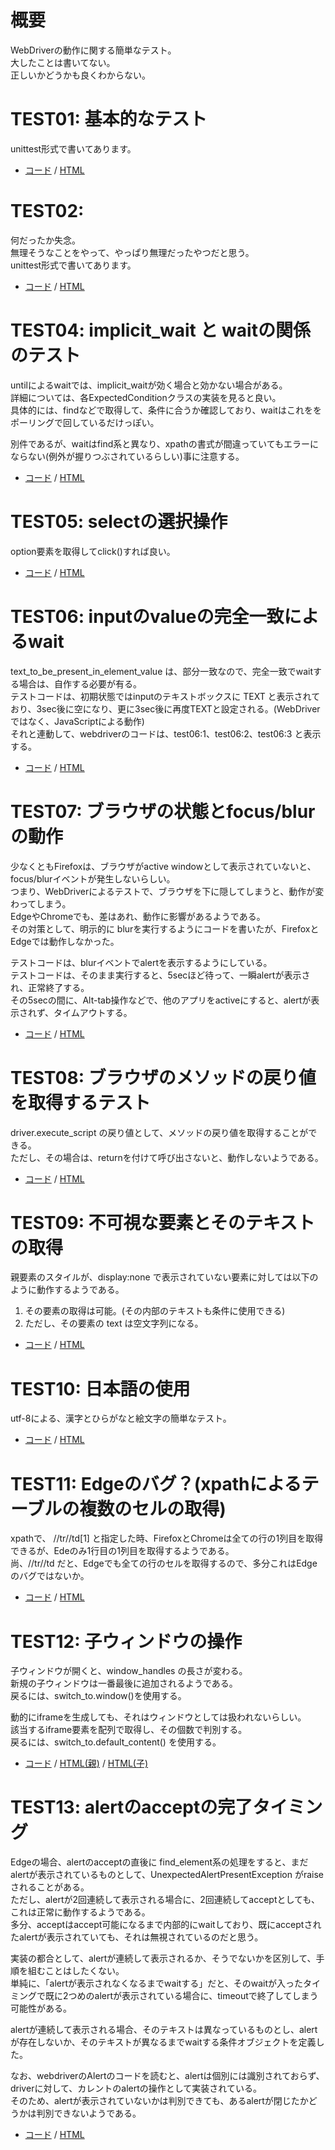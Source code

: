 # 概要
WebDriverの動作に関する簡単なテスト。  
大したことは書いてない。  
正しいかどうかも良くわからない。  

# TEST01: 基本的なテスト
unittest形式で書いてあります。

+ [コード](test01.py) / [HTML](test.html)

# TEST02: 
何だったか失念。  
無理そうなことをやって、やっぱり無理だったやつだと思う。  
unittest形式で書いてあります。  

+ [コード](test02.py) / [HTML](test02.html)



# TEST04: implicit_wait と waitの関係のテスト
untilによるwaitでは、implicit_waitが効く場合と効かない場合がある。  
詳細については、各ExpectedConditionクラスの実装を見ると良い。  
具体的には、findなどで取得して、条件に合うか確認しており、waitはこれををポーリングで回しているだけっぽい。  

別件であるが、waitはfind系と異なり、xpathの書式が間違っていてもエラーにならない(例外が握りつぶされているらしい)事に注意する。  

+ [コード](test04.py) / [HTML](test.html)


# TEST05: selectの選択操作
option要素を取得してclick()すれば良い。

+ [コード](test05.py) / [HTML](test05.html)


# TEST06: inputのvalueの完全一致によるwait
text_to_be_present_in_element_value は、部分一致なので、完全一致でwaitする場合は、自作する必要が有る。  
テストコードは、初期状態ではinputのテキストボックスに TEXT と表示されており、3sec後に空になり、更に3sec後に再度TEXTと設定される。(WebDriverではなく、JavaScriptによる動作)  
それと連動して、webdriverのコードは、test06:1、test06:2、test06:3 と表示する。

+ [コード](test06.py) / [HTML](test06.html)


# TEST07: ブラウザの状態とfocus/blurの動作
少なくともFirefoxは、ブラウザがactive windowとして表示されていないと、focus/blurイベントが発生しないらしい。  
つまり、WebDriverによるテストで、ブラウザを下に隠してしまうと、動作が変わってしまう。  
EdgeやChromeでも、差はあれ、動作に影響があるようである。  
その対策として、明示的に blurを実行するようにコードを書いたが、FirefoxとEdgeでは動作しなかった。  

テストコードは、blurイベントでalertを表示するようにしている。  
テストコードは、そのまま実行すると、5secほど待って、一瞬alertが表示され、正常終了する。  
その5secの間に、Alt-tab操作などで、他のアプリをactiveにすると、alertが表示されず、タイムアウトする。  

+ [コード](test07.py) / [HTML](test07.html)

# TEST08: ブラウザのメソッドの戻り値を取得するテスト
driver.execute_script の戻り値として、メソッドの戻り値を取得することができる。  
ただし、その場合は、returnを付けて呼び出さないと、動作しないようである。  

+ [コード](test08.py) / [HTML](test08.html)


# TEST09: 不可視な要素とそのテキストの取得
親要素のスタイルが、display:none で表示されていない要素に対しては以下のように動作するようである。
1. その要素の取得は可能。(その内部のテキストも条件に使用できる)  
1. ただし、その要素の text は空文字列になる。  

+ [コード](test09.py) / [HTML](test09.html)


# TEST10: 日本語の使用
utf-8による、漢字とひらがなと絵文字の簡単なテスト。  

+ [コード](test10.py) / [HTML](test10.html)


# TEST11: Edgeのバグ？(xpathによるテーブルの複数のセルの取得)
xpathで、 //tr//td[1] と指定した時、FirefoxとChromeは全ての行の1列目を取得できるが、Edeのみ1行目の1列目を取得するようである。  
尚、//tr//td だと、Edgeでも全ての行のセルを取得するので、多分これはEdgeのバグではないか。  


+ [コード](test11.py) / [HTML](test11.html)


# TEST12: 子ウィンドウの操作
子ウィンドウが開くと、window_handles の長さが変わる。  
新規の子ウィンドウは一番最後に追加されるようである。  
戻るには、switch_to.window()を使用する。

動的にiframeを生成しても、それはウィンドウとしては扱われないらしい。  
該当するiframe要素を配列で取得し、その個数で判別する。  
戻るには、switch_to.default_content() を使用する。  


+ [コード](test12.py) / [HTML(親)](test12.html) / [HTML(子)](test12b.html)


# TEST13: alertのacceptの完了タイミング
Edgeの場合、alertのacceptの直後に find_element系の処理をすると、まだalertが表示されているものとして、UnexpectedAlertPresentException がraiseされることがある。  
ただし、alertが2回連続して表示される場合に、2回連続してacceptとしても、これは正常に動作するようである。  
多分、acceptはaccept可能になるまで内部的にwaitしており、既にacceptされたalertが表示されていても、それは無視されているのだと思う。  

実装の都合として、alertが連続して表示されるか、そうでないかを区別して、手順を組むことはしたくない。  
単純に、「alertが表示されなくなるまでwaitする」だと、そのwaitが入ったタイミングで既に2つめのalertが表示されている場合に、timeoutで終了してしまう可能性がある。  

alertが連続して表示される場合、そのテキストは異なっているものとし、alertが存在しないか、そのテキストが異なるまでwaitする条件オブジェクトを定義した。

なお、webdriverのAlertのコードを読むと、alertは個別には識別されておらず、driverに対して、カレントのalertの操作として実装されている。  
そのため、alertが表示されていないかは判別できても、あるalertが閉じたかどうかは判別できないようである。  

+ [コード](test13.py) / [HTML](test13.html)

